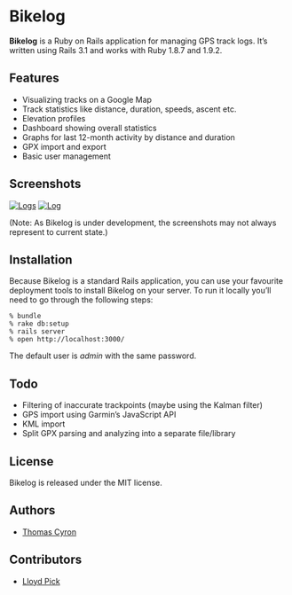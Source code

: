 Bikelog
=======

**Bikelog** is a Ruby on Rails application for managing GPS track logs. It’s
written using Rails 3.1 and works with Ruby 1.8.7 and 1.9.2.

Features
--------

* Visualizing tracks on a Google Map
* Track statistics like distance, duration, speeds, ascent etc.
* Elevation profiles
* Dashboard showing overall statistics
* Graphs for last 12-month activity by distance and duration
* GPX import and export
* Basic user management

Screenshots
-----------

[![Logs](http://thcyron.de/bikelog/screenshots/logs-thumb.png)](http://thcyron.de/bikelog/screenshots/logs.png)
[![Log](http://thcyron.de/bikelog/screenshots/log-thumb.png)](http://thcyron.de/bikelog/screenshots/log.png)

(Note: As Bikelog is under development, the screenshots may not always
represent to current state.)

Installation
------------

Because Bikelog is a standard Rails application, you can use your favourite
deployment tools to install Bikelog on your server. To run it locally you’ll
need to go through the following steps:

    % bundle
    % rake db:setup
    % rails server
    % open http://localhost:3000/

The default user is *admin* with the same password.

Todo
----

* Filtering of inaccurate trackpoints (maybe using the Kalman filter)
* GPS import using Garmin’s JavaScript API
* KML import
* Split GPX parsing and analyzing into a separate file/library

License
-------

Bikelog is released under the MIT license.

Authors
-------

* [Thomas Cyron](http://thcyron.de/)

Contributors
------------

* [Lloyd Pick](https://github.com/lloydpick)
